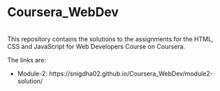 # Coursera_WebDev
<br>
This repository contains the solutions to the assignments for the HTML, CSS and JavaScript for Web Developers Course on Coursera.
<br>

The links are:<br>
<ul>
<li>Module-2: https://snigdha02.github.io/Coursera_WebDev/module2-solution/</li>
</ul>
